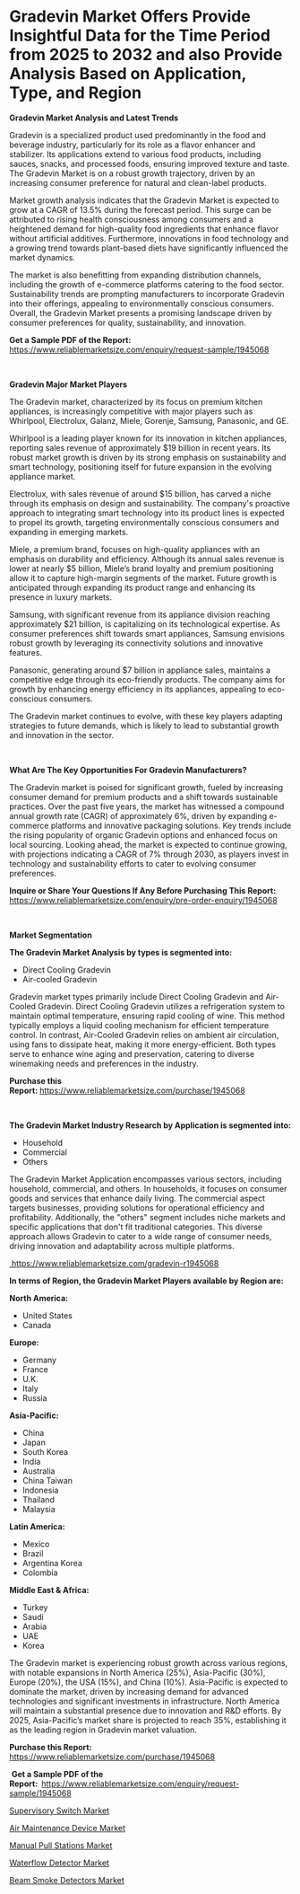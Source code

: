 <p><h1>Gradevin Market Offers Provide Insightful Data for the Time Period from 2025 to 2032 and also Provide Analysis Based on Application, Type, and Region</h1></p><p><strong>Gradevin Market Analysis and Latest Trends</strong></p>
<p><p>Gradevin is a specialized product used predominantly in the food and beverage industry, particularly for its role as a flavor enhancer and stabilizer. Its applications extend to various food products, including sauces, snacks, and processed foods, ensuring improved texture and taste. The Gradevin Market is on a robust growth trajectory, driven by an increasing consumer preference for natural and clean-label products.</p><p>Market growth analysis indicates that the Gradevin Market is expected to grow at a CAGR of 13.5% during the forecast period. This surge can be attributed to rising health consciousness among consumers and a heightened demand for high-quality food ingredients that enhance flavor without artificial additives. Furthermore, innovations in food technology and a growing trend towards plant-based diets have significantly influenced the market dynamics.</p><p>The market is also benefitting from expanding distribution channels, including the growth of e-commerce platforms catering to the food sector. Sustainability trends are prompting manufacturers to incorporate Gradevin into their offerings, appealing to environmentally conscious consumers. Overall, the Gradevin Market presents a promising landscape driven by consumer preferences for quality, sustainability, and innovation.</p></p>
<p><strong>Get a Sample PDF of the Report:&nbsp;</strong> <a href="https://www.reliablemarketsize.com/enquiry/request-sample/1945068?utm_campaign=2005&utm_medium=2&utm_source=Github&utm_content=ia&utm_term=10042025&utm_id=gradevin">https://www.reliablemarketsize.com/enquiry/request-sample/1945068</a></p>
<p>&nbsp;</p>
<p><strong>Gradevin Major Market Players</strong></p>
<p><p>The Gradevin market, characterized by its focus on premium kitchen appliances, is increasingly competitive with major players such as Whirlpool, Electrolux, Galanz, Miele, Gorenje, Samsung, Panasonic, and GE.</p><p>Whirlpool is a leading player known for its innovation in kitchen appliances, reporting sales revenue of approximately $19 billion in recent years. Its robust market growth is driven by its strong emphasis on sustainability and smart technology, positioning itself for future expansion in the evolving appliance market. </p><p>Electrolux, with sales revenue of around $15 billion, has carved a niche through its emphasis on design and sustainability. The company's proactive approach to integrating smart technology into its product lines is expected to propel its growth, targeting environmentally conscious consumers and expanding in emerging markets.</p><p>Miele, a premium brand, focuses on high-quality appliances with an emphasis on durability and efficiency. Although its annual sales revenue is lower at nearly $5 billion, Miele’s brand loyalty and premium positioning allow it to capture high-margin segments of the market. Future growth is anticipated through expanding its product range and enhancing its presence in luxury markets.</p><p>Samsung, with significant revenue from its appliance division reaching approximately $21 billion, is capitalizing on its technological expertise. As consumer preferences shift towards smart appliances, Samsung envisions robust growth by leveraging its connectivity solutions and innovative features.</p><p>Panasonic, generating around $7 billion in appliance sales, maintains a competitive edge through its eco-friendly products. The company aims for growth by enhancing energy efficiency in its appliances, appealing to eco-conscious consumers.</p><p>The Gradevin market continues to evolve, with these key players adapting strategies to future demands, which is likely to lead to substantial growth and innovation in the sector.</p></p>
<p>&nbsp;</p>
<p><strong>What Are The Key Opportunities For Gradevin Manufacturers?</strong></p>
<p><p>The Gradevin market is poised for significant growth, fueled by increasing consumer demand for premium products and a shift towards sustainable practices. Over the past five years, the market has witnessed a compound annual growth rate (CAGR) of approximately 6%, driven by expanding e-commerce platforms and innovative packaging solutions. Key trends include the rising popularity of organic Gradevin options and enhanced focus on local sourcing. Looking ahead, the market is expected to continue growing, with projections indicating a CAGR of 7% through 2030, as players invest in technology and sustainability efforts to cater to evolving consumer preferences.</p></p>
<p><strong>Inquire or Share Your Questions If Any Before Purchasing This Report:</strong> <a href="https://www.reliablemarketsize.com/enquiry/pre-order-enquiry/1945068?utm_campaign=2005&utm_medium=2&utm_source=Github&utm_content=ia&utm_term=10042025&utm_id=gradevin">https://www.reliablemarketsize.com/enquiry/pre-order-enquiry/1945068</a></p>
<p>&nbsp;</p>
<p><strong>Market Segmentation</strong></p>
<p><strong>The Gradevin Market Analysis by types is segmented into:</strong></p>
<p><ul><li>Direct Cooling Gradevin</li><li>Air-cooled Gradevin</li></ul></p>
<p><p>Gradevin market types primarily include Direct Cooling Gradevin and Air-Cooled Gradevin. Direct Cooling Gradevin utilizes a refrigeration system to maintain optimal temperature, ensuring rapid cooling of wine. This method typically employs a liquid cooling mechanism for efficient temperature control. In contrast, Air-Cooled Gradevin relies on ambient air circulation, using fans to dissipate heat, making it more energy-efficient. Both types serve to enhance wine aging and preservation, catering to diverse winemaking needs and preferences in the industry.</p></p>
<p><strong>Purchase this Report:&nbsp;</strong><a href="https://www.reliablemarketsize.com/purchase/1945068?utm_campaign=2005&utm_medium=2&utm_source=Github&utm_content=ia&utm_term=10042025&utm_id=gradevin">https://www.reliablemarketsize.com/purchase/1945068</a></p>
<p>&nbsp;</p>
<p><strong>The Gradevin Market Industry Research by Application is segmented into:</strong></p>
<p><ul><li>Household</li><li>Commercial</li><li>Others</li></ul></p>
<p><p>The Gradevin Market Application encompasses various sectors, including household, commercial, and others. In households, it focuses on consumer goods and services that enhance daily living. The commercial aspect targets businesses, providing solutions for operational efficiency and profitability. Additionally, the "others" segment includes niche markets and specific applications that don't fit traditional categories. This diverse approach allows Gradevin to cater to a wide range of consumer needs, driving innovation and adaptability across multiple platforms.</p></p>
<p><a href="https://www.reliablemarketsize.com/gradevin-r1945068?utm_campaign=2005&utm_medium=2&utm_source=Github&utm_content=ia&utm_term=10042025&utm_id=gradevin">&nbsp;https://www.reliablemarketsize.com/gradevin-r1945068</a></p>
<p><strong>In terms of Region, the Gradevin Market Players available by Region are:</strong></p>
<p>
    <p> <strong> North America: </strong>
        <ul>
            <li>United States</li>
            <li>Canada</li>
        </ul>
        </p> 
    <p> <strong> Europe: </strong>
        <ul>
            <li>Germany</li>
            <li>France</li>
            <li>U.K.</li>
            <li>Italy</li>
            <li>Russia</li>
        </ul>
        </p> 
    <p> <strong> Asia-Pacific: </strong>
        <ul>
            <li>China</li>
            <li>Japan</li>
            <li>South Korea</li>
            <li>India</li>
            <li>Australia</li>
            <li>China Taiwan</li>
            <li>Indonesia</li>
            <li>Thailand</li>
            <li>Malaysia</li>
        </ul>
        </p> 
    <p> <strong> Latin America: </strong>
        <ul>
            <li>Mexico</li>
            <li>Brazil</li>
            <li>Argentina Korea</li>
            <li>Colombia</li>
        </ul>
        </p> 
    <p> <strong> Middle East & Africa: </strong>
        <ul>
            <li>Turkey</li>
            <li>Saudi</li>
            <li>Arabia</li>
            <li>UAE</li>
            <li>Korea</li>
        </ul>
    </p>
    </p>
<p><p>The Gradevin market is experiencing robust growth across various regions, with notable expansions in North America (25%), Asia-Pacific (30%), Europe (20%), the USA (15%), and China (10%). Asia-Pacific is expected to dominate the market, driven by increasing demand for advanced technologies and significant investments in infrastructure. North America will maintain a substantial presence due to innovation and R&D efforts. By 2025, Asia-Pacific’s market share is projected to reach 35%, establishing it as the leading region in Gradevin market valuation.</p></p>
<p><strong>Purchase this Report: </strong><a href="https://www.reliablemarketsize.com/purchase/1945068?utm_campaign=2005&utm_medium=2&utm_source=Github&utm_content=ia&utm_term=10042025&utm_id=gradevin">https://www.reliablemarketsize.com/purchase/1945068</a></p>
<p>&nbsp;<strong>Get a Sample PDF of the Report:&nbsp;&nbsp;</strong><a href="https://www.reliablemarketsize.com/enquiry/request-sample/1945068?utm_campaign=2005&utm_medium=2&utm_source=Github&utm_content=ia&utm_term=10042025&utm_id=gradevin">https://www.reliablemarketsize.com/enquiry/request-sample/1945068</a></p>
<p><strong></strong></p>
<p><p><a href="https://github.com/hiwanatalak/Market-Research-Report-List-1/blob/main/supervisory-switch-market.md?utm_campaign=2005&utm_medium=2&utm_source=Github&utm_content=ia&utm_term=10042025&utm_id=gradevin">Supervisory Switch Market</a></p><p><a href="https://github.com/mukaithaisia/Market-Research-Report-List-1/blob/main/air-maintenance-device-market.md?utm_campaign=2005&utm_medium=2&utm_source=Github&utm_content=ia&utm_term=10042025&utm_id=gradevin">Air Maintenance Device Market</a></p><p><a href="https://github.com/thatejanet4y/Market-Research-Report-List-1/blob/main/manual-pull-stations-market.md?utm_campaign=2005&utm_medium=2&utm_source=Github&utm_content=ia&utm_term=10042025&utm_id=gradevin">Manual Pull Stations Market</a></p><p><a href="https://github.com/claracpegios/Market-Research-Report-List-1/blob/main/waterflow-detector-market.md?utm_campaign=2005&utm_medium=2&utm_source=Github&utm_content=ia&utm_term=10042025&utm_id=gradevin">Waterflow Detector Market</a></p><p><a href="https://github.com/langolaskark/Market-Research-Report-List-1/blob/main/beam-smoke-detectors-market.md?utm_campaign=2005&utm_medium=2&utm_source=Github&utm_content=ia&utm_term=10042025&utm_id=gradevin">Beam Smoke Detectors Market</a></p></p>